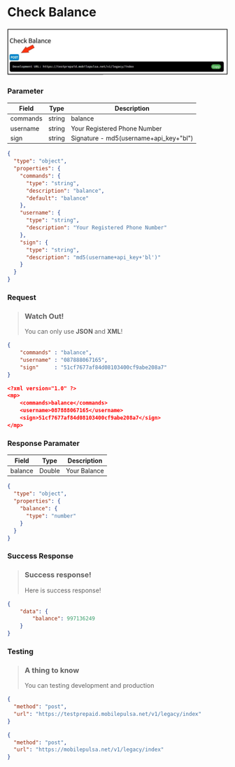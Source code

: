 # Check Balance

![Check Balance](../../assets/images/checkbalance.png)

### Parameter

| Field    | Type     | Description                           |
| -------- | -------- | ------------------------------------- |
| commands | string   | balance                               |
| username | string   | Your Registered Phone Number          |
| sign     | string   | Signature - md5(username+api_key+"bl")|

```json json_schema
{
  "type": "object",
  "properties": {
    "commands": {
      "type": "string",
      "description": "balance",
      "default": "balance"
    },
    "username": {
      "type": "string",
      "description": "Your Registered Phone Number"
    },
    "sign": {
      "type": "string",
      "description": "md5(username+api_key+'bl')"
    }
  }
}
```

### Request

<!-- theme: warning -->

> ### Watch Out!
>
> You can only use **JSON** and **XML**!

<!--
type: tab
title: Request JSON
-->

```json
{
	"commands" : "balance",
	"username" : "087888067165",
	"sign"     : "51cf7677af84d08103400cf9abe208a7"
}
```

<!--
type: tab
title: Request XML
-->

```json
<?xml version="1.0" ?>
<mp>
    <commands>balance</commands>
    <username>087888067165</username>
    <sign>51cf7677af84d08103400cf9abe208a7</sign>
</mp>
```
<!-- type: tab-end -->

### Response Paramater

| Field    | Type     | Description |
| -------- | -------- | ----------- |
| balance  | Double   | Your Balance|


```json json_schema
{
  "type": "object",
  "properties": {
    "balance": {
      "type": "number"
    }
  }
}
```

### Success Response 

<!-- theme: success -->

> ### Success response!
>
> Here is success response!

```json
{
	"data": {
		"balance": 997136249
	}
}
```

### Testing

<!-- theme: info -->

> ### A thing to know
>
> You can testing development and production

<!--
type: tab
title: Development
-->

```json http
{
  "method": "post",
  "url": "https://testprepaid.mobilepulsa.net/v1/legacy/index"
}
```

<!--
type: tab
title: Production
-->

```json http
{
  "method": "post",
  "url": "https://mobilepulsa.net/v1/legacy/index"
}
```

<!-- type: tab-end -->
